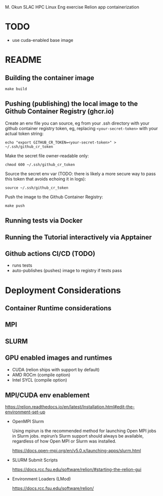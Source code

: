M. Okun SLAC HPC Linux Eng exercise
Relion app containerization

# TODO
 * use cuda-enabled base image


README
======

## Building the container image

```
make build
```

## Pushing (publishing) the local image to the Github Container Registry (ghcr.io)

Create an env file you can source, eg from your .ssh directory with your github container registry token, eg, replacing `<your-secret-token>` with your actual token string:

```
echo "export GITHUB_CR_TOKEN=<your-secret-token>" > ~/.ssh/github_cr_token
```

Make the secret file owner-readable only:

```
chmod 600 ~/.ssh/github_cr_token
```


Source the secret env var (TODO: there is likely a more secure way to pass this token that avoids echoing it in logs):

```
source ~/.ssh/github_cr_token
```

Push the image to the Github Container Registry:
  
```
make push
```


## Running tests via Docker

## Running the Tutorial interactively via Apptainer

## Github actions CI/CD (TODO)
* runs tests
* auto-publishes (pushes) image to registry if tests pass

Deployment Considerations
=========================

## Container Runtime considerations
## MPI
## SLURM
## GPU enabled images and runtimes
* CUDA (relion ships with support by default)
* AMD ROCm (compile option)
* Intel SYCL (compile option)

 ## MPI/CUDA env enablement

   https://relion.readthedocs.io/en/latest/Installation.html#edit-the-environment-set-up


 * OpenMPI Slurm

    Using mpirun is the recommended method for launching Open MPI jobs in Slurm jobs.  mpirun’s Slurm support should always be available, regardless of how Open MPI or Slurm was installed.

    https://docs.open-mpi.org/en/v5.0.x/launching-apps/slurm.html

 * SLURM Submit Scripts

    https://docs.rcc.fsu.edu/software/relion/#starting-the-relion-gui

 * Environment Loaders (LMod)

    https://docs.rcc.fsu.edu/software/relion/


